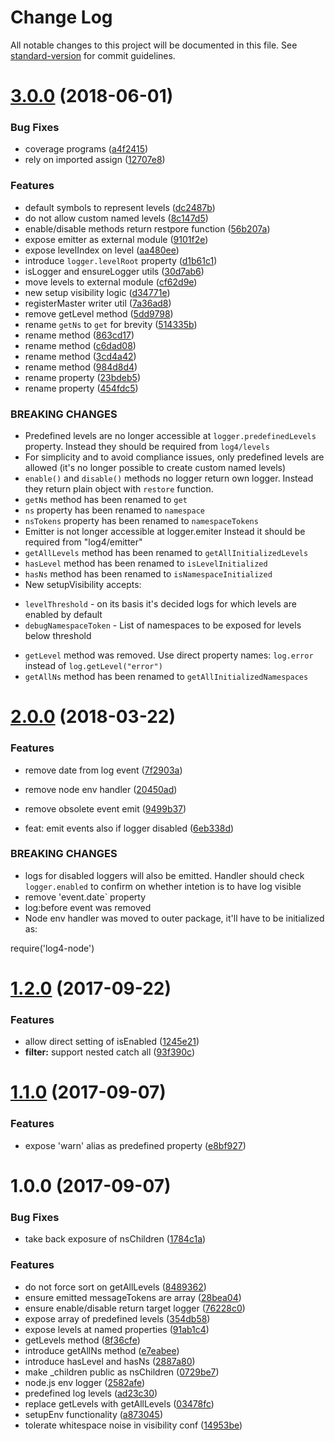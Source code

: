 # Change Log

All notable changes to this project will be documented in this file. See [standard-version](https://github.com/conventional-changelog/standard-version) for commit guidelines.

<a name="3.0.0"></a>
# [3.0.0](https://github.com/medikoo/log4/compare/v2.0.0...v3.0.0) (2018-06-01)


### Bug Fixes

* coverage programs ([a4f2415](https://github.com/medikoo/log4/commit/a4f2415))
* rely on imported assign ([12707e8](https://github.com/medikoo/log4/commit/12707e8))


### Features

* default symbols to represent levels ([dc2487b](https://github.com/medikoo/log4/commit/dc2487b))
* do not allow custom named levels ([8c147d5](https://github.com/medikoo/log4/commit/8c147d5))
* enable/disable methods return restpore function ([56b207a](https://github.com/medikoo/log4/commit/56b207a))
* expose emitter as external module ([9101f2e](https://github.com/medikoo/log4/commit/9101f2e))
* expose levelIndex on level ([aa480ee](https://github.com/medikoo/log4/commit/aa480ee))
* introduce `logger.levelRoot` property ([d1b61c1](https://github.com/medikoo/log4/commit/d1b61c1))
* isLogger and ensureLogger utils ([30d7ab6](https://github.com/medikoo/log4/commit/30d7ab6))
* move levels to external module ([cf62d9e](https://github.com/medikoo/log4/commit/cf62d9e))
* new setup visibility logic ([d34771e](https://github.com/medikoo/log4/commit/d34771e))
* registerMaster writer util ([7a36ad8](https://github.com/medikoo/log4/commit/7a36ad8))
* remove getLevel method ([5dd9798](https://github.com/medikoo/log4/commit/5dd9798))
* rename `getNs` to `get` for brevity ([514335b](https://github.com/medikoo/log4/commit/514335b))
* rename method ([863cd17](https://github.com/medikoo/log4/commit/863cd17))
* rename method ([c6dad08](https://github.com/medikoo/log4/commit/c6dad08))
* rename method ([3cd4a42](https://github.com/medikoo/log4/commit/3cd4a42))
* rename method ([984d8d4](https://github.com/medikoo/log4/commit/984d8d4))
* rename property ([23bdeb5](https://github.com/medikoo/log4/commit/23bdeb5))
* rename property ([454fdc5](https://github.com/medikoo/log4/commit/454fdc5))


### BREAKING CHANGES

* Predefined levels are no longer accessible at `logger.predefinedLevels` property.
Instead they should be required from `log4/levels`
* For simplicity and to avoid compliance issues,
only predefined levels are allowed (it's no
longer possible to create custom named levels)
* `enable()` and `disable()` methods no logger return own logger.
Instead they return plain object with `restore` function.
* `getNs` method has been renamed to
`get`
* `ns` property has been renamed to
`namespace`
* `nsTokens` property has been renamed to
`namespaceTokens`
* Emitter is not longer accessible at logger.emiter
Instead it should be required from "log4/emitter"
* `getAllLevels` method has been renamed to
`getAllInitializedLevels`
* `hasLevel` method has been renamed to
`isLevelInitialized`
* `hasNs` method has been renamed to
`isNamespaceInitialized`
* New setupVisibility accepts:
- `levelThreshold` - on its basis  it's decided logs for which levels are
enabled by default
- `debugNamespaceToken` - List of  namespaces to be exposed for
levels below threshold
* `getLevel` method was removed.  Use direct property names:
`log.error` instead of `log.getLevel("error")`
* `getAllNs` method has been renamed to
`getAllInitializedNamespaces`



<a name="2.0.0"></a>
# [2.0.0](https://github.com/medikoo/log4/compare/v1.2.0...v2.0.0) (2018-03-22)


### Features

* remove date from log event ([7f2903a](https://github.com/medikoo/log4/commit/7f2903a))
* remove node env handler ([20450ad](https://github.com/medikoo/log4/commit/20450ad))
* remove obsolete event emit ([9499b37](https://github.com/medikoo/log4/commit/9499b37))


*  feat: emit events also if logger disabled ([6eb338d](https://github.com/medikoo/log4/commit/6eb338d))


### BREAKING CHANGES

* logs for disabled loggers will also be emitted.
Handler should check `logger.enabled` to confirm on whether
intetion is to have log visible
* remove 'event.date` property
* log:before event was removed
* Node env handler was moved to outer package,
it'll have to be initialized as:

require('log4-node')



<a name="1.2.0"></a>
# [1.2.0](https://github.com/medikoo/log4/compare/v1.1.0...v1.2.0) (2017-09-22)


### Features

* allow direct setting of isEnabled ([1245e21](https://github.com/medikoo/log4/commit/1245e21))
* **filter:** support nested catch all ([93f390c](https://github.com/medikoo/log4/commit/93f390c))



<a name="1.1.0"></a>
# [1.1.0](https://github.com/medikoo/log4/compare/v1.0.0...v1.1.0) (2017-09-07)


### Features

* expose 'warn' alias as predefined property ([e8bf927](https://github.com/medikoo/log4/commit/e8bf927))



<a name="1.0.0"></a>
# 1.0.0 (2017-09-07)


### Bug Fixes

* take back exposure of nsChildren ([1784c1a](https://github.com/medikoo/log4/commit/1784c1a))


### Features

* do not force sort on getAllLevels ([8489362](https://github.com/medikoo/log4/commit/8489362))
* ensure emitted messageTokens are array ([28bea04](https://github.com/medikoo/log4/commit/28bea04))
* ensure enable/disable return target logger ([76228c0](https://github.com/medikoo/log4/commit/76228c0))
* expose array of predefined levels ([354db58](https://github.com/medikoo/log4/commit/354db58))
* expose levels at named properties ([91ab1c4](https://github.com/medikoo/log4/commit/91ab1c4))
* getLevels method ([8f36cfe](https://github.com/medikoo/log4/commit/8f36cfe))
* introduce getAllNs method ([e7eabee](https://github.com/medikoo/log4/commit/e7eabee))
* introduce hasLevel and hasNs ([2887a80](https://github.com/medikoo/log4/commit/2887a80))
* make _children public as nsChildren ([0729be7](https://github.com/medikoo/log4/commit/0729be7))
* node.js env logger ([2582afe](https://github.com/medikoo/log4/commit/2582afe))
* predefined log levels ([ad23c30](https://github.com/medikoo/log4/commit/ad23c30))
* replace getLevels with getAllLevels ([03478fc](https://github.com/medikoo/log4/commit/03478fc))
* setupEnv functionality ([a873045](https://github.com/medikoo/log4/commit/a873045))
* tolerate whitespace noise in visibility conf ([14953be](https://github.com/medikoo/log4/commit/14953be))
